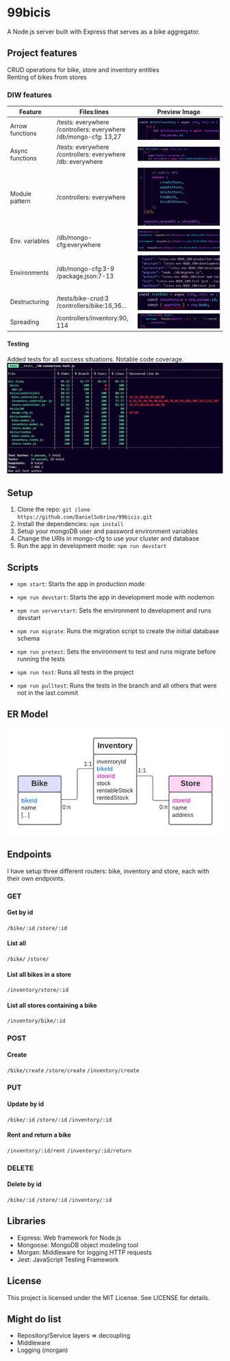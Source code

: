 # 99bicis

A Node.js server built with Express that serves as a bike aggregator.

## Project features

CRUD operations for bike, store and inventory entities</br>
Renting of bikes from stores

### DIW features

| **Feature**     | **Files:lines**                                                           | **Preview Image**                                                                          |
| --------------- | ------------------------------------------------------------------------- | ------------------------------------------------------------------------------------------ |
| Arrow functions | /tests: everywhere</br> /controllers: everywhere<br/>/db/mongo-cfg: 13,27 | ![Arrow function. Could not load image](/img/arrow-function.png?raw=true 'Arrow function') |
| Async functions | /tests: everywhere<br/>/controllers: everywhere<br/>/db: everywhere       | ![Async function. Could not load image](/img/async-function.png?raw=true 'Async function') |
| Module pattern  | /controllers: everywhere                                                  | ![Module pattern. Could not load image](/img/module-pattern.png?raw=true 'Module Pattern') |
| Env. variables  | /db/mongo-cfg:everywhere                                                  | ![Env. Variables. Could not load image](/img/env-variables.png?raw=true 'Env. Variables')  |
| Environments    | /db/mongo-cfg:3-9<br/>/package.json:7-13                                  | ![Environments. Could not load image](/img/environments.png?raw=true 'Environments')       |
| Destructuring   | /tests/bike-crud:3</br>/controllers/bike:16,36...                         | ![Destructuring. Could not load image](/img/destructuring.png?raw=true 'Destructuring')    |
| Spreading       | /controllers/inventory:90, 114                                            | ![Spreading. Could not load image](/img/spreading.png?raw=true 'Spreading')                |

#### Testing

Added tests for all success situations. Notable code coverage.
![Testing. Could not load image](/img/code-coverage.PNG?raw=true 'Code coverage')

## Setup

1. Clone the repo: `git clone https://github.com/DanielSobrino/99bicis.git`
2. Install the dependencies: `npm install`
3. Setup your mongoDB user and password environment variables
4. Change the URIs in mongo-cfg to use your cluster and database
5. Run the app in development mode: `npm run devstart`

## Scripts

-   `npm start`: Starts the app in production mode

-   `npm run devstart`: Starts the app in development mode with nodemon

-   `npm run serverstart`: Sets the environment to development and runs devstart

-   `npm run migrate`: Runs the migration script to create the initial database schema

-   `npm run pretest`: Sets the environment to test and runs migrate before running the tests

-   `npm run test`: Runs all tests in the project

-   `npm run pulltest`: Runs the tests in the branch and all others that were not in the last commit

## ER Model

![ER Model. Could not load image](ERdiagram.png?raw=true 'ER Model')

## Endpoints

I have setup three different routers: bike, inventory and store, each with their own endpoints.

### GET

#### Get by id

`/bike/:id`
`/store/:id`

#### List all

`/bike/`
`/store/`

#### List all bikes in a store

`/inventory/store/:id`

#### List all stores containing a bike

`/inventory/bike/:id`

### POST

#### Create

`/bike/create`
`/store/create`
`/inventory/create`

### PUT

#### Update by id

`/bike/:id`
`/store/:id`
`/inventory/:id`

#### Rent and return a bike

`/inventory/:id/rent`
`/inventory/:id/return`

### DELETE

#### Delete by id

`/bike/:id`
`/store/:id`
`/inventory/:id`

## Libraries

-   Express: Web framework for Node.js
-   Mongoose: MongoDB object modeling tool
-   Morgan: Middleware for logging HTTP requests
-   Jest: JavaScript Testing Framework

## License

This project is licensed under the MIT License. See LICENSE for details.

## Might do list

-   Repository/Service layers => decoupling
-   Middleware
-   Logging (morgan)
